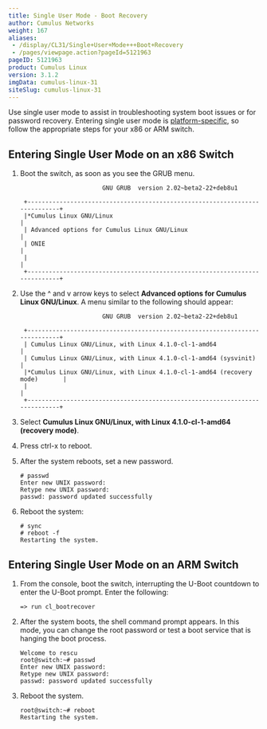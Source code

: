 ```yaml
---
title: Single User Mode - Boot Recovery
author: Cumulus Networks
weight: 167
aliases:
 - /display/CL31/Single+User+Mode+++Boot+Recovery
 - /pages/viewpage.action?pageId=5121963
pageID: 5121963
product: Cumulus Linux
version: 3.1.2
imgData: cumulus-linux-31
siteSlug: cumulus-linux-31
---
```

Use single user mode to assist in troubleshooting system boot issues or
for password recovery. Entering single user mode is
[platform-specific](http://cumulusnetworks.com/hcl/), so follow the
appropriate steps for your x86 or ARM switch.

## Entering Single User Mode on an x86 Switch</span>

1.  Boot the switch, as soon as you see the GRUB menu.
    
    ``` 
                           GNU GRUB  version 2.02~beta2-22+deb8u1
     
     +----------------------------------------------------------------------------+
     |*Cumulus Linux GNU/Linux                                                    | 
     | Advanced options for Cumulus Linux GNU/Linux                               |
     | ONIE                                                                       |
     |                                                                            |
     +----------------------------------------------------------------------------+     
    ```

2.  Use the ^ and v arrow keys to select **Advanced options for Cumulus
    Linux GNU/Linux**. A menu similar to the following should appear:
    
    ``` 
                           GNU GRUB  version 2.02~beta2-22+deb8u1
     
     +----------------------------------------------------------------------------+
     | Cumulus Linux GNU/Linux, with Linux 4.1.0-cl-1-amd64                       | 
     | Cumulus Linux GNU/Linux, with Linux 4.1.0-cl-1-amd64 (sysvinit)            |
     |*Cumulus Linux GNU/Linux, with Linux 4.1.0-cl-1-amd64 (recovery mode)       |
     |                                                                            |
     +----------------------------------------------------------------------------+  
    ```

3.  Select **Cumulus Linux GNU/Linux, with Linux 4.1.0-cl-1-amd64
    (recovery mode)**.

4.  Press ctrl-x to reboot.

5.  After the system reboots, set a new password.
    
        # passwd
        Enter new UNIX password: 
        Retype new UNIX password: 
        passwd: password updated successfully

6.  Reboot the system:
    
        # sync
        # reboot -f
        Restarting the system. 

## Entering Single User Mode on an ARM Switch</span>

1.  From the console, boot the switch, interrupting the U-Boot countdown
    to enter the U-Boot prompt. Enter the following:
    
        => run cl_bootrecover

2.  After the system boots, the shell command prompt appears. In this
    mode, you can change the root password or test a boot service that
    is hanging the boot process.
    
        Welcome to rescu
        root@switch:~# passwd
        Enter new UNIX password: 
        Retype new UNIX password: 
        passwd: password updated successfully

3.  Reboot the system.
    
        root@switch:~# reboot
        Restarting the system.

<article id="html-search-results" class="ht-content" style="display: none;">

</article>

<footer id="ht-footer">

</footer>
